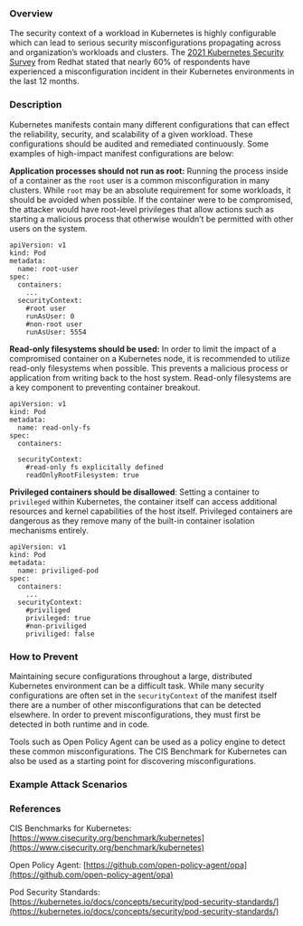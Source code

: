 ### Overview

The security context of a workload in Kubernetes is highly configurable which can lead to serious security misconfigurations propagating across and organization’s workloads and clusters. The [2021 Kubernetes Security Survey](https://www.redhat.com/en/resources/kubernetes-adoption-security-market-trends-2021-overview) from Redhat stated that nearly 60% of respondents have experienced a misconfiguration incident in their Kubernetes environments in the last 12 months. 

### Description

Kubernetes manifests contain many different configurations that can effect the reliability, security, and scalability of a given workload. These configurations should be audited and remediated continuously. Some examples of high-impact manifest configurations are below:

**Application processes should not run as root:** Running the process inside of a container as the `root` user is a common misconfiguration in many clusters. While `root` may be an absolute requirement for some workloads, it should be avoided when possible. If the container were to be compromised, the attacker would have root-level privileges that allow actions such as starting a malicious process that otherwise wouldn’t be permitted with other users on the system. 

```
apiVersion: v1  
kind: Pod  
metadata:  
  name: root-user
spec:  
  containers:  
	...
  securityContext:  
    #root user
    runAsUser: 0
	#non-root user
	runAsUser: 5554	
```


**Read-only filesystems should be used:** In order to limit the impact of a compromised container on a Kubernetes node, it is recommended to utilize read-only filesystems when possible. This prevents a malicious process or application from writing back to the host system. Read-only filesystems are a key component to preventing container breakout.

```
apiVersion: v1  
kind: Pod  
metadata:  
  name: read-only-fs
spec:  
  containers:  

  securityContext:  
	#read-only fs explicitally defined
    readOnlyRootFilesystem: true
```


**Privileged containers should be disallowed**: Setting a container to `privileged` within Kubernetes, the container itself can access additional resources and kernel capabilities of the host itself. Privileged containers are dangerous as they remove many of the built-in container isolation mechanisms entirely. 

```
apiVersion: v1  
kind: Pod  
metadata:  
  name: priviliged-pod
spec:  
  containers:  
	...
  securityContext:  
    #priviliged 
    privileged: true
	#non-priviliged 
	priviliged: false
```

### How to Prevent

Maintaining secure configurations throughout a large, distributed Kubernetes environment can be a difficult task. While many security configurations are often set in the `securityContext` of the manifest itself there are a number of other misconfigurations that can be detected elsewhere. In order to prevent misconfigurations, they must first be detected in both runtime and in code. 

Tools such as Open Policy Agent can be used as a policy engine to detect these common misconfigurations. The CIS Benchmark for Kubernetes can also be used as a starting point for discovering misconfigurations. 


### Example Attack Scenarios



### References

CIS Benchmarks for Kubernetes: [https://www.cisecurity.org/benchmark/kubernetes](https://www.cisecurity.org/benchmark/kubernetes)

Open Policy Agent: [https://github.com/open-policy-agent/opa](https://github.com/open-policy-agent/opa)

Pod Security Standards: [https://kubernetes.io/docs/concepts/security/pod-security-standards/](https://kubernetes.io/docs/concepts/security/pod-security-standards/)
